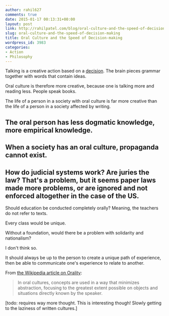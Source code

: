 ```yaml
---
author: rahil627
comments: true
date: 2015-01-17 00:13:31+00:00
layout: post
link: http://rahilpatel.com/blog/oral-culture-and-the-speed-of-decision-making/
slug: oral-culture-and-the-speed-of-decision-making
title: Oral Culture and the Speed of Decision-making
wordpress_id: 3983
categories:
- Action
- Philosophy
---
```


Talking is a creative action based on a [decision](http://www.rahilpatel.com/blog/the-speed-of-decision-making). The brain pieces grammar together with words that contain ideas.

Oral culture is therefore more creative, because one is talking more and reading less. People speak books.

The life of a person in a society with oral culture is far more creative than the life of a person in a society affected by writing.

The oral person has less dogmatic knowledge, more empirical knowledge.
--

When a society has an oral culture, propaganda cannot exist.
--

How do judicial systems work? Are juries the law? That's a problem, but it seems paper laws made more problems, or are ignored and not enforced altogether in the case of the US.
--

Should education be conducted completely orally? Meaning, the teachers do not refer to texts.

Every class would be unique.

Without a foundation, would there be a problem with solidarity and nationalism?

I don't think so.

It should always be up to the person to create a unique path of experience, then be able to communicate one's experience to relate to another.

From [the Wikipedia article on Orality](http://en.wikipedia.org/wiki/Orality):


<blockquote>In oral cultures, concepts are used in a way that minimizes abstraction, focusing to the greatest extent possible on objects and situations directly known by the speaker.</blockquote>



[todo: requires way more thought. This is interesting though! Slowly getting to the laziness of written cultures.]
